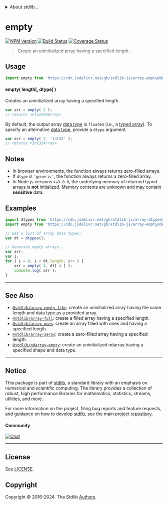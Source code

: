 <!--

@license Apache-2.0

Copyright (c) 2024 The Stdlib Authors.

Licensed under the Apache License, Version 2.0 (the "License");
you may not use this file except in compliance with the License.
You may obtain a copy of the License at

   http://www.apache.org/licenses/LICENSE-2.0

Unless required by applicable law or agreed to in writing, software
distributed under the License is distributed on an "AS IS" BASIS,
WITHOUT WARRANTIES OR CONDITIONS OF ANY KIND, either express or implied.
See the License for the specific language governing permissions and
limitations under the License.

-->


<details>
  <summary>
    About stdlib...
  </summary>
  <p>We believe in a future in which the web is a preferred environment for numerical computation. To help realize this future, we've built stdlib. stdlib is a standard library, with an emphasis on numerical and scientific computation, written in JavaScript (and C) for execution in browsers and in Node.js.</p>
  <p>The library is fully decomposable, being architected in such a way that you can swap out and mix and match APIs and functionality to cater to your exact preferences and use cases.</p>
  <p>When you use stdlib, you can be absolutely certain that you are using the most thorough, rigorous, well-written, studied, documented, tested, measured, and high-quality code out there.</p>
  <p>To join us in bringing numerical computing to the web, get started by checking us out on <a href="https://github.com/stdlib-js/stdlib">GitHub</a>, and please consider <a href="https://opencollective.com/stdlib">financially supporting stdlib</a>. We greatly appreciate your continued support!</p>
</details>

# empty

[![NPM version][npm-image]][npm-url] [![Build Status][test-image]][test-url] [![Coverage Status][coverage-image]][coverage-url] <!-- [![dependencies][dependencies-image]][dependencies-url] -->

> Create an uninitialized array having a specified length.

<!-- Section to include introductory text. Make sure to keep an empty line after the intro `section` element and another before the `/section` close. -->

<section class="intro">

</section>

<!-- /.intro -->

<!-- Package usage documentation. -->



<section class="usage">

## Usage

```javascript
import empty from 'https://cdn.jsdelivr.net/gh/stdlib-js/array-empty@deno/mod.js';
```

#### empty( length\[, dtype] )

Creates an uninitialized array having a specified length.

```javascript
var arr = empty( 2 );
// returns <Float64Array>
```

By default, the output array [data type][@stdlib/array/dtypes] is `float64` (i.e., a [typed array][mdn-typed-array]). To specify an alternative [data type][@stdlib/array/dtypes], provide a `dtype` argument.

```javascript
var arr = empty( 2, 'int32' );
// returns <Int32Array>
```

</section>

<!-- /.usage -->

<!-- Package usage notes. Make sure to keep an empty line after the `section` element and another before the `/section` close. -->

<section class="notes">

## Notes

-   In browser environments, the function always returns zero-filled arrays.
-   If `dtype` is `'generic'`, the function always returns a zero-filled array.
-   In Node.js versions `>=3.0.0`, the underlying memory of returned typed arrays is **not** initialized. Memory contents are unknown and may contain **sensitive** data.

</section>

<!-- /.notes -->

<!-- Package usage examples. -->

<section class="examples">

## Examples

<!-- eslint no-undef: "error" -->

```javascript
import dtypes from 'https://cdn.jsdelivr.net/gh/stdlib-js/array-dtypes@deno/mod.js';
import empty from 'https://cdn.jsdelivr.net/gh/stdlib-js/array-empty@deno/mod.js';

// Get a list of array data types:
var dt = dtypes();

// Generate empty arrays...
var arr;
var i;
for ( i = 0; i < dt.length; i++ ) {
    arr = empty( 4, dt[ i ] );
    console.log( arr );
}
```

</section>

<!-- /.examples -->

<!-- Section to include cited references. If references are included, add a horizontal rule *before* the section. Make sure to keep an empty line after the `section` element and another before the `/section` close. -->

<section class="references">

</section>

<!-- /.references -->

<!-- Section for related `stdlib` packages. Do not manually edit this section, as it is automatically populated. -->

<section class="related">

* * *

## See Also

-   <span class="package-name">[`@stdlib/array-empty-like`][@stdlib/array/empty-like]</span><span class="delimiter">: </span><span class="description">create an uninitialized array having the same length and data type as a provided array.</span>
-   <span class="package-name">[`@stdlib/array-full`][@stdlib/array/full]</span><span class="delimiter">: </span><span class="description">create a filled array having a specified length.</span>
-   <span class="package-name">[`@stdlib/array-ones`][@stdlib/array/ones]</span><span class="delimiter">: </span><span class="description">create an array filled with ones and having a specified length.</span>
-   <span class="package-name">[`@stdlib/array-zeros`][@stdlib/array/zeros]</span><span class="delimiter">: </span><span class="description">create a zero-filled array having a specified length.</span>
-   <span class="package-name">[`@stdlib/ndarray-empty`][@stdlib/ndarray/empty]</span><span class="delimiter">: </span><span class="description">create an uninitialized ndarray having a specified shape and data type.</span>

</section>

<!-- /.related -->

<!-- Section for all links. Make sure to keep an empty line after the `section` element and another before the `/section` close. -->


<section class="main-repo" >

* * *

## Notice

This package is part of [stdlib][stdlib], a standard library with an emphasis on numerical and scientific computing. The library provides a collection of robust, high performance libraries for mathematics, statistics, streams, utilities, and more.

For more information on the project, filing bug reports and feature requests, and guidance on how to develop [stdlib][stdlib], see the main project [repository][stdlib].

#### Community

[![Chat][chat-image]][chat-url]

---

## License

See [LICENSE][stdlib-license].


## Copyright

Copyright &copy; 2016-2024. The Stdlib [Authors][stdlib-authors].

</section>

<!-- /.stdlib -->

<!-- Section for all links. Make sure to keep an empty line after the `section` element and another before the `/section` close. -->

<section class="links">

[npm-image]: http://img.shields.io/npm/v/@stdlib/array-empty.svg
[npm-url]: https://npmjs.org/package/@stdlib/array-empty

[test-image]: https://github.com/stdlib-js/array-empty/actions/workflows/test.yml/badge.svg?branch=v0.3.0
[test-url]: https://github.com/stdlib-js/array-empty/actions/workflows/test.yml?query=branch:v0.3.0

[coverage-image]: https://img.shields.io/codecov/c/github/stdlib-js/array-empty/main.svg
[coverage-url]: https://codecov.io/github/stdlib-js/array-empty?branch=main

<!--

[dependencies-image]: https://img.shields.io/david/stdlib-js/array-empty.svg
[dependencies-url]: https://david-dm.org/stdlib-js/array-empty/main

-->

[chat-image]: https://img.shields.io/gitter/room/stdlib-js/stdlib.svg
[chat-url]: https://app.gitter.im/#/room/#stdlib-js_stdlib:gitter.im

[stdlib]: https://github.com/stdlib-js/stdlib

[stdlib-authors]: https://github.com/stdlib-js/stdlib/graphs/contributors

[umd]: https://github.com/umdjs/umd
[es-module]: https://developer.mozilla.org/en-US/docs/Web/JavaScript/Guide/Modules

[deno-url]: https://github.com/stdlib-js/array-empty/tree/deno
[deno-readme]: https://github.com/stdlib-js/array-empty/blob/deno/README.md
[umd-url]: https://github.com/stdlib-js/array-empty/tree/umd
[umd-readme]: https://github.com/stdlib-js/array-empty/blob/umd/README.md
[esm-url]: https://github.com/stdlib-js/array-empty/tree/esm
[esm-readme]: https://github.com/stdlib-js/array-empty/blob/esm/README.md
[branches-url]: https://github.com/stdlib-js/array-empty/blob/main/branches.md

[stdlib-license]: https://raw.githubusercontent.com/stdlib-js/array-empty/main/LICENSE

[mdn-typed-array]: https://developer.mozilla.org/en-US/docs/Web/JavaScript/Reference/Global_Objects/TypedArray

[@stdlib/array/dtypes]: https://github.com/stdlib-js/array-dtypes/tree/deno

<!-- <related-links> -->

[@stdlib/array/empty-like]: https://github.com/stdlib-js/array-empty-like/tree/deno

[@stdlib/array/full]: https://github.com/stdlib-js/array-full/tree/deno

[@stdlib/array/ones]: https://github.com/stdlib-js/array-ones/tree/deno

[@stdlib/array/zeros]: https://github.com/stdlib-js/array-zeros/tree/deno

[@stdlib/ndarray/empty]: https://github.com/stdlib-js/ndarray-empty/tree/deno

<!-- </related-links> -->

</section>

<!-- /.links -->
